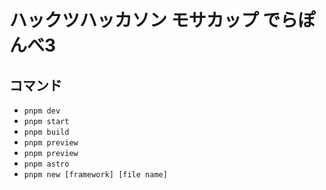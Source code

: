 # ハックツハッカソン モサカップ でらぽんべ3

## コマンド
- `pnpm dev`
- `pnpm start`
- `pnpm build`
- `pnpm preview`
- `pnpm preview`
- `pnpm astro`
- `pnpm new [framework] [file name]`